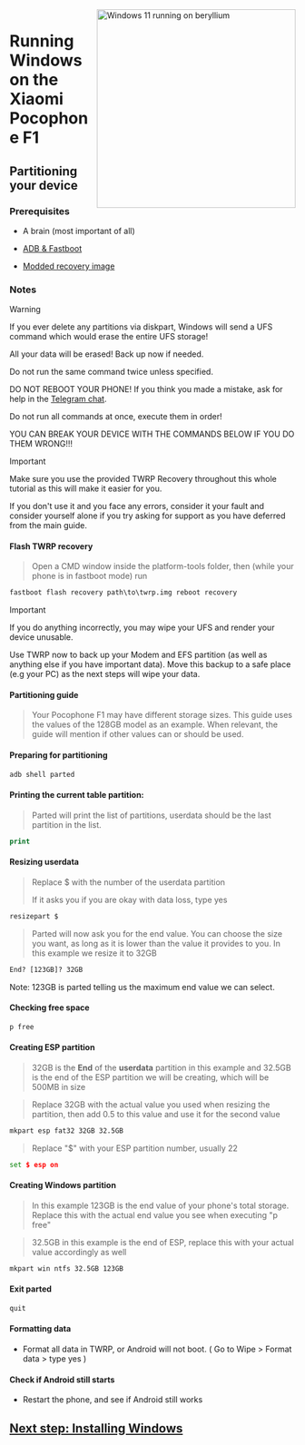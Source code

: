<img align="right" src="https://github.com/n00b69/woaberyllium/blob/main/beryllium.png" width="350" alt="Windows 11 running on beryllium">


# Running Windows on the Xiaomi Pocophone F1

## Partitioning your device

### Prerequisites
- A brain (most important of all)

- [ADB & Fastboot](https://developer.android.com/studio/releases/platform-tools)
  
- [Modded recovery image](https://github.com/n00b69/woaberyllium/releases/download/Recoveries/twrp.img)

### Notes
> [!WARNING]  
> If you ever delete any partitions via diskpart, Windows will send a UFS command which would erase the entire UFS storage!
> 
> All your data will be erased! Back up now if needed.
> 
> Do not run the same command twice unless specified.
> 
> DO NOT REBOOT YOUR PHONE! If you think you made a mistake, ask for help in the [Telegram chat](https://t.me/WinOnF1).
> 
>
> Do not run all commands at once, execute them in order!
>
> YOU CAN BREAK YOUR DEVICE WITH THE COMMANDS BELOW IF YOU DO THEM WRONG!!!

> [!IMPORTANT]
> Make sure you use the provided TWRP Recovery throughout this whole tutorial as this will make it easier for you.
> 
> If you don't use it and you face any errors, consider it your fault and consider yourself alone if you try asking for support as you have deferred from the main guide.

#### Flash TWRP recovery
> Open a CMD window inside the platform-tools folder, then (while your phone is in fastboot mode) run
```cmd
fastboot flash recovery path\to\twrp.img reboot recovery
```

> [!IMPORTANT]
> If you do anything incorrectly, you may wipe your UFS and render your device unusable.

Use TWRP now to back up your Modem and EFS partition (as well as anything else if you have important data). Move this backup to a safe place (e.g your PC) as the next steps will wipe your data.

#### Partitioning guide
> Your Pocophone F1 may have different storage sizes. This guide uses the values of the 128GB model as an example. When relevant, the guide will mention if other values can or should be used.

#### Preparing for partitioning
```cmd
adb shell parted
```

#### Printing the current table partition:
> Parted will print the list of partitions, userdata should be the last partition in the list.
```cmd
print
```

#### Resizing userdata
> Replace $ with the number of the userdata partition
>
> If it asks you if you are okay with data loss, type yes
```cmd
resizepart $
```
> Parted will now ask you for the end value.
> You can choose the size you want, as long as it is lower than the value it provides to you. In this example we resize it to 32GB
```cmd
End? [123GB]? 32GB
```
Note: 123GB is parted telling us the maximum end value we can select.

#### Checking free space
```cmd
p free
```

#### Creating ESP partition
> 32GB is the **End** of the **userdata** partition in this example and 32.5GB is the end of the ESP partition we will be creating, which will be 500MB in size

> Replace 32GB with the actual value you used when resizing the partition, then add 0.5 to this value and use it for the second value
```cmd
mkpart esp fat32 32GB 32.5GB
```

> Replace "$" with your ESP partition number, usually 22
```cmd
set $ esp on
```

#### Creating Windows partition
> In this example 123GB is the end value of your phone's total storage. Replace this with the actual end value you see when executing "p free"

> 32.5GB in this example is the end of ESP, replace this with your actual value accordingly as well
```cmd
mkpart win ntfs 32.5GB 123GB
```

#### Exit parted
```cmd
quit
```

#### Formatting data
- Format all data in TWRP, or Android will not boot.
( Go to Wipe > Format data > type yes )

#### Check if Android still starts
- Restart the phone, and see if Android still works


## [Next step: Installing Windows](/guide/NEW2-install.md)





















